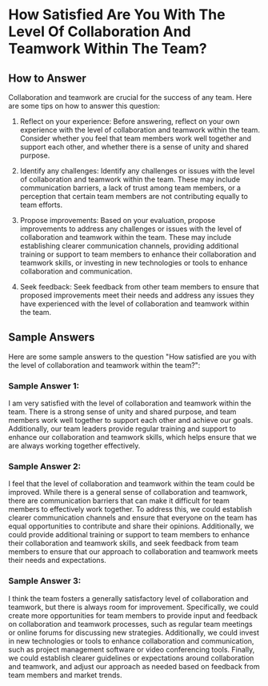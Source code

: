 How Satisfied Are You With The Level Of Collaboration And Teamwork Within The Team?
==========================================================================================================

How to Answer
-------------

Collaboration and teamwork are crucial for the success of any team. Here are some tips on how to answer this question:

1. Reflect on your experience: Before answering, reflect on your own experience with the level of collaboration and teamwork within the team. Consider whether you feel that team members work well together and support each other, and whether there is a sense of unity and shared purpose.

2. Identify any challenges: Identify any challenges or issues with the level of collaboration and teamwork within the team. These may include communication barriers, a lack of trust among team members, or a perception that certain team members are not contributing equally to team efforts.

3. Propose improvements: Based on your evaluation, propose improvements to address any challenges or issues with the level of collaboration and teamwork within the team. These may include establishing clearer communication channels, providing additional training or support to team members to enhance their collaboration and teamwork skills, or investing in new technologies or tools to enhance collaboration and communication.

4. Seek feedback: Seek feedback from other team members to ensure that proposed improvements meet their needs and address any issues they have experienced with the level of collaboration and teamwork within the team.

Sample Answers
--------------

Here are some sample answers to the question "How satisfied are you with the level of collaboration and teamwork within the team?":

### Sample Answer 1:

I am very satisfied with the level of collaboration and teamwork within the team. There is a strong sense of unity and shared purpose, and team members work well together to support each other and achieve our goals. Additionally, our team leaders provide regular training and support to enhance our collaboration and teamwork skills, which helps ensure that we are always working together effectively.

### Sample Answer 2:

I feel that the level of collaboration and teamwork within the team could be improved. While there is a general sense of collaboration and teamwork, there are communication barriers that can make it difficult for team members to effectively work together. To address this, we could establish clearer communication channels and ensure that everyone on the team has equal opportunities to contribute and share their opinions. Additionally, we could provide additional training or support to team members to enhance their collaboration and teamwork skills, and seek feedback from team members to ensure that our approach to collaboration and teamwork meets their needs and expectations.

### Sample Answer 3:

I think the team fosters a generally satisfactory level of collaboration and teamwork, but there is always room for improvement. Specifically, we could create more opportunities for team members to provide input and feedback on collaboration and teamwork processes, such as regular team meetings or online forums for discussing new strategies. Additionally, we could invest in new technologies or tools to enhance collaboration and communication, such as project management software or video conferencing tools. Finally, we could establish clearer guidelines or expectations around collaboration and teamwork, and adjust our approach as needed based on feedback from team members and market trends.
